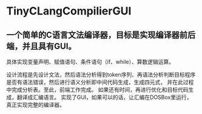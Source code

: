 # TinyCLangCompilierGUI

## 一个简单的C语言文法编译器，目标是实现编译器前后端，并且具有GUI。

具体实现变量声明、赋值语句、条件语句（if、while）、算数逻辑运算。

设计流程是先设计文法，然后语法分析得到token序列、再语法分析判断目标程序是否有语法错误，然后进行语义分析即中间代码生成，生成四元式， 
并在此过程中完成分析表。至此，前端工作完成。 如果还有时间，再进行优化和目标代码生成，翻译成汇编语言。 实现了GUI，如果可以的话，让汇编在DOSBox里运行，
真正实现完整的编译器。
